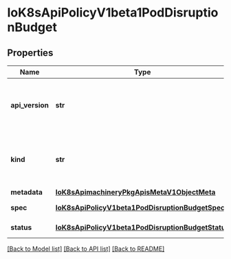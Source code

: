 # IoK8sApiPolicyV1beta1PodDisruptionBudget

## Properties
Name | Type | Description | Notes
------------ | ------------- | ------------- | -------------
**api_version** | **str** | APIVersion defines the versioned schema of this representation of an object. Servers should convert recognized schemas to the latest internal value, and may reject unrecognized values. More info: https://git.k8s.io/community/contributors/devel/api-conventions.md#resources | [optional] 
**kind** | **str** | Kind is a string value representing the REST resource this object represents. Servers may infer this from the endpoint the client submits requests to. Cannot be updated. In CamelCase. More info: https://git.k8s.io/community/contributors/devel/api-conventions.md#types-kinds | [optional] 
**metadata** | [**IoK8sApimachineryPkgApisMetaV1ObjectMeta**](IoK8sApimachineryPkgApisMetaV1ObjectMeta.md) |  | [optional] 
**spec** | [**IoK8sApiPolicyV1beta1PodDisruptionBudgetSpec**](IoK8sApiPolicyV1beta1PodDisruptionBudgetSpec.md) | Specification of the desired behavior of the PodDisruptionBudget. | [optional] 
**status** | [**IoK8sApiPolicyV1beta1PodDisruptionBudgetStatus**](IoK8sApiPolicyV1beta1PodDisruptionBudgetStatus.md) | Most recently observed status of the PodDisruptionBudget. | [optional] 

[[Back to Model list]](../README.md#documentation-for-models) [[Back to API list]](../README.md#documentation-for-api-endpoints) [[Back to README]](../README.md)


